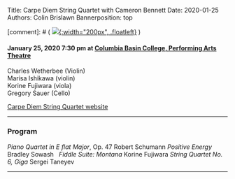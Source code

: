 Title: Carpe Diem String Quartet with Cameron Bennett
Date: 2020-01-25
Authors: Colin Brislawn
Bannerposition: top

[comment]: # ( [![ ]({filename}/images/2017-2018/aeolus-quartet-400.jpg){:width="200px", .floatleft}]({filename}./AeolusQuartet.md) )

#### January 25, 2020 7:30 pm at [Columbia Basin College, Performing Arts Theatre](https://goo.gl/maps/BZDawJuNMRM2)

Charles Wetherbee (Violin) <br>
Marisa Ishikawa (violin) <br>
Korine Fujiwara (viola) <br>
Gregory Sauer (Cello)

[Carpe Diem String Quartet website](https://www.carpediemstringquartet.com)

---

### Program

_Piano Quartet in E flat Major_, Op. 47 Robert Schumann
_Positive Energy_ Bradley Sowash  
_Fiddle Suite: Montana_ Korine Fujiwara
_String Quartet No. 6, Giga_ Sergei Taneyev

---
